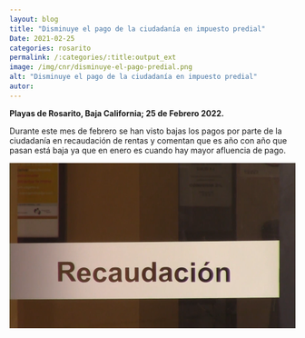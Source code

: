```yaml
---
layout: blog
title: "Disminuye el pago de la ciudadanía en impuesto predial"
Date: 2021-02-25
categories: rosarito
permalink: /:categories/:title:output_ext
image: /img/cnr/disminuye-el-pago-predial.png
alt: "Disminuye el pago de la ciudadanía en impuesto predial"
autor:
---
```


**Playas de Rosarito, Baja California; 25 de Febrero 2022.** 

Durante este mes de febrero se han visto bajas los pagos por parte de la ciudadanía en recaudación de rentas y comentan que es año con año que pasan está baja ya que en enero es cuando hay mayor afluencia de pago. 

<div id="carouselExampleSlidesOnly" class="carousel slide" data-ride="carousel">
  <div class="carousel-inner">
    <div class="carousel-item active">
       <img class="d-block w-100" src="/img/cnr/disminuye-el-pago-predial.png" loading="lazy"  alt="Disminuye el pago de la ciudadanía en impuesto predial">
    </div>
  </div>
</div>